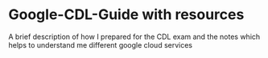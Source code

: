 # Google-CDL-Guide with resources

A brief description of how I prepared for the CDL exam and the notes which helps to understand me different google cloud services

